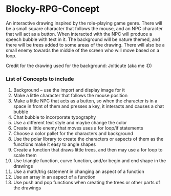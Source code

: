 # Blocky-RPG-Concept
An interactive drawing inspired by the role-playing game genre. There will be a small square character that follows the mouse, and an NPC character that will act as a button. When interacted with the NPC will produce a speech bubble with text in it. The background will be nature themed, and there will be trees added to some areas of the drawing. There will also be a small enemy towards the middle of the screen who will move based on a loop.

Credit for the drawing used for the background: Jolticute (aka me :D)

### List of Concepts to include
1. Background – use the import and display image for it 
2. Make a little character that follows the mouse position 
3. Make a little NPC that acts as a button, so when the character is in a space in front of them and presses a key, it interacts and causes a chat bubble 
4. Chat bubble to incorporate typography 
5. Use a different text style and maybe change the color 
6. Create a little enemy that moves uses a for loop/if statements 
7. Choose a color pallet for the characters and background 
8. Use the polar library to create the characters or aspects of them as the functions make it easy to angle shapes 
9. Create a function that draws little trees, and then may use a for loop to scale them  
10. Use triangle function, curve function, and/or begin and end shape in the drawings 
11. Use a math/trig statement in changing an aspect of a function 
12. Use an array in an aspect of a function 
13. Use push and pop functions when creating the trees or other parts of the drawings 
